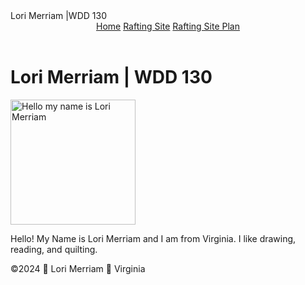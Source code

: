 <!DOCTYPE html>
<html lang="en-US">
    <head>
        <meta charset="utf-8">
        <meta name="viewpoint" content="width=device-width,intial-scale=1.0"
        <title>Lori Merriam |WDD 130</title>
    </head>
    <body>
        <header>
            <nav>
                <a href="#">Home</a>
                <a href="wwr/">Rafting Site</a>
                <a href="wwr/site-plan-rafting.html">Rafting Site Plan</a>
            </nav>
        </header>
        <main>
            <h1>Lori Merriam | WDD 130</h1>
            <img src="images/profile.jpg" alt="Hello my name is Lori Merriam" width="200">
            <p>Hello! My Name is Lori Merriam and I am from Virginia.  I like drawing, reading, and quilting.</p>
        </main>
        <footer>
            <p>©️2024 🧵 Lori Merriam 🧵 Virginia </p>
        </footer>
    </body>
</html>
